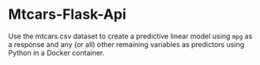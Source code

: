 # Mtcars-Flask-Api
Use the mtcars.csv dataset to create a predictive linear model using `mpg` as a response and any (or all) other remaining variables as predictors using Python in a Docker container. 
